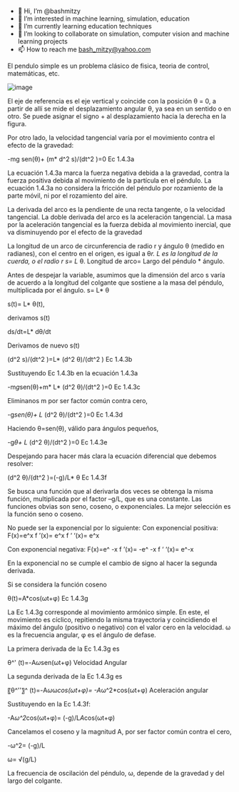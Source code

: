- 👋 Hi, I’m @bashmitzy
- 👀 I’m interested in machine learning, simulation, education
- 🌱 I’m currently learning education techniques
- 💞️ I’m looking to collaborate on simulation, computer vision and machine learning projects
- 📫 How to reach me  bash_mitzy@yahoo.com

<!---
bashmitzy/bashmitzy is a ✨ special ✨ repository because its `README.md` (this file) appears on your GitHub profile.
You can click the Preview link to take a look at your changes.
--->
El pendulo simple es un problema clásico de fisica, teoria de control, matemáticas, etc.

![image](https://user-images.githubusercontent.com/13348364/152711656-4b1d2643-8e7b-48f0-88e8-cf38622df2cf.png)

El eje de referencia es el eje vertical y coincide con la posición θ = 0, a partir de allí se mide el desplazamiento angular θ, ya sea en un sentido o en otro. Se puede asignar el signo + al desplazamiento hacia la derecha en la figura.

Por otro lado, la velocidad tangencial varía por el movimiento contra el efecto de la gravedad:

-mg sen(θ)+  (m* d^2 s)/(dt^2 )=0   			                        Ec 1.4.3a

La ecuación 1.4.3a marca la fuerza negativa debida a la gravedad, contra la fuerza positiva debida al movimiento de la partícula en el péndulo.
La ecuación 1.4.3a no considera la fricción del péndulo por rozamiento de la parte móvil, ni por el rozamiento del aire.

La derivada del arco es la pendiente de una recta tangente, o la velocidad tangencial.
La doble derivada del arco es la aceleración tangencial. La masa por la aceleración tangencial es la fuerza debida al movimiento inercial, que va disminuyendo por el efecto de la gravedad

La longitud de un arco de circunferencia de radio r y ángulo θ (medido en radianes), con el centro en el origen, es igual a θ*r.   L es la longitud de la cuerda, o el radio r
s= L* θ.    Longitud de arco= Largo del péndulo * ángulo. 

Antes de despejar la variable, asumimos que la dimensión del arco s varía de acuerdo a la longitud del colgante que sostiene a la masa del péndulo, multiplicada por el ángulo.
s= L* θ

s(t)= L* θ(t), 

derivamos s(t)

ds/dt=L*  dθ/dt

Derivamos de nuevo s(t)

(d^2 s)/(dt^2 )=L*  (d^2 θ)/(dt^2 )                                              Ec 1.4.3b

Sustituyendo Ec 1.4.3b en la ecuación 1.4.3a

-m*g*sen(θ)+m* L*  (d^2 θ)/(dt^2 )=0                                             Ec 1.4.3c

Eliminanos m por ser factor común contra cero,

-g*sen(θ)+ L*  (d^2 θ)/(dt^2 )=0                                                 Ec 1.4.3d

Haciendo θ=sen(θ), válido para ángulos pequeños,

-g*θ+ L*  (d^2 θ)/(dt^2 )=0                                                      Ec 1.4.3e

Despejando para hacer más clara la ecuación diferencial que debemos resolver:

  (d^2 θ)/(dt^2 )=(-g)/L* θ                       					                     Ec 1.4.3f


Se busca una función que al derivarla dos veces se obtenga la misma función, multiplicada por el factor –g/L, que es una constante.
Las funciones obvias son seno, coseno, o exponenciales. La mejor selección es la función seno o coseno. 

No puede ser la exponencial por lo siguiente:
Con exponencial positiva:
F(x)=e^x     f ’(x)= e^x    f ‘ ‘(x)= e^x

Con exponencial negativa:
F(x)=e^ -x     f ’(x)= -e^ -x    f ‘ ‘(x)=  e^-x

En la exponencial no se cumple el cambio de signo al hacer la segunda derivada.

Si se considera la función coseno
	
θ(t)=A*cos⁡(ωt+φ)                        				         Ec 1.4.3g

La Ec 1.4.3g corresponde al movimiento armónico simple. En este, el movimiento es cíclico, repitiendo la misma trayectoria y coincidiendo el máximo del ángulo (positivo o negativo) con el valor cero en la velocidad.
ω es la frecuencia angular, φ es el ángulo de defase.

La primera derivada de la Ec 1.4.3g es 

θ^' (t)=-A*ω*sen⁡(ωt+φ)           Velocidad Angular                      

La segunda derivada de la Ec 1.4.3g es 

〖θ^''〗^ (t)=-A*ω*ω*cos⁡(ωt+φ)= -A*ω^2*cos⁡(ωt+φ)      Aceleración angular                        

Sustituyendo en la Ec 1.4.3f:

-A*ω^2*cos⁡(ωt+φ)=  (-g)/L*A*cos⁡(ωt+φ)

Cancelamos el coseno y la magnitud A, por ser factor común contra el  cero,

-ω^2=  (-g)/L  

ω= √(g/L)  

La frecuencia de oscilación del péndulo, ω, depende de la gravedad y del largo del colgante.

